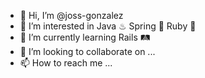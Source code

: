 - 👋 Hi, I’m @joss-gonzalez
- 👀 I’m interested in Java ♨ Spring 🍃 Ruby 💎
- 🌱 I’m currently learning Rails 🛤
- 💞️ I’m looking to collaborate on ...
- 📫 How to reach me ...

<!---
joss-gonzalez/joss-gonzalez is a ✨ special ✨ repository because its `README.md` (this file) appears on your GitHub profile.
You can click the Preview link to take a look at your changes.
--->
